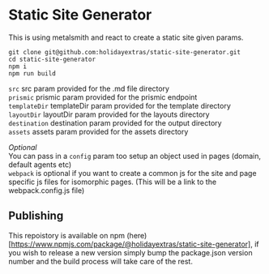 # Static Site Generator

This is using metalsmith and react to create a static site given params.

```
git clone git@github.com:holidayextras/static-site-generator.git
cd static-site-generator
npm i
npm run build
```

`src` src param provided for the .md file directory  
`prismic` prismic param provided for the prismic endpoint  
`templateDir` templateDir param provided for the template directory  
`layoutDir` layoutDir param provided for the layouts directory  
`destination` destination param provided for the output directory  
`assets` assets param provided for the assets directory  

*Optional*  
You can pass in a `config` param too setup an object used in pages (domain, default agents etc)  
`webpack` is optional if you want to create a common js for the site and page specific js files for isomorphic pages. (This will be a link to the webpack.config.js file)

## Publishing
This repoistory is available on npm (here)[https://www.npmjs.com/package/@holidayextras/static-site-generator], if you wish to release a new version simply bump the package.json version number and the build process will take care of the rest.

